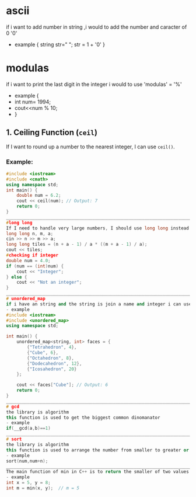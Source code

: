 # ascii 
if i want to add number in string ,i would to add the number and caracter of 0 '0'
- example {
string str=" ";
str = 1 + '0'
}
# modulas
if i want to print the last digit in the integer i would to use 'modulas' = '%'
- example {
- int num= 1994;
- cout<<num % 10;
- }

## 1. Ceiling Function (`ceil`)
If I want to round up a number to the nearest integer, I can use `ceil()`.  
### Example:
```cpp
#include <iostream>
#include <cmath>
using namespace std;
int main() {
    double num = 6.2;
    cout << ceil(num); // Output: 7
    return 0;
}
______________________________________________________________________________________________________________________________________________________________________________
#long long
If I need to handle very large numbers, I should use long long instead of int to avoid overflow.
long long n, m, a;
cin >> n >> m >> a;
long long tiles = (n + a - 1) / a * ((m + a - 1) / a);
cout << tiles;
#checking if integer
double num = 4.0;
if (num == (int)num) {
    cout << "Integer";
} else {
    cout << "Not an integer";
}
______________________________________________________________________________________________________________________________________________________________________________
# unordered_map
if i have an string and the string is join a name and integer i can use unordered_map
- example
#include <iostream>
#include <unordered_map>
using namespace std;

int main() {
    unordered_map<string, int> faces = {
        {"Tetrahedron", 4},
        {"Cube", 6},
        {"Octahedron", 8},
        {"Dodecahedron", 12},
        {"Icosahedron", 20}
    };

    cout << faces["Cube"]; // Output: 6
    return 0;
}
______________________________________________________________________________________________________________________________________________________________________________
# gcd
the library is algorithm
this function is used to get the biggest common dinomanator
- example
if(__gcd(a,b)==1)
______________________________________________________________________________________________________________________________________________________________________________
# sort
the library is algorithm
this function is used to arrange the number from smaller to greater or from greater to smaller
- example
sort(num,num+n);
______________________________________________________________________________________________________________________________________________________________________________# min
The main function of min in C++ is to return the smaller of two values. It is a standard utility function defined in the <algorithm> header.
- example
int x = 5, y = 8;
int m = min(x, y);  // m = 5
